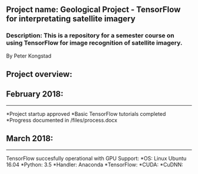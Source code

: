 ## Project name: Geological Project - TensorFlow for interpretating satellite imagery

### Description: This is a repository for a semester course on using TensorFlow for image recognition of satellite imagery.

By Peter Kongstad

## Project overview:

## February 2018:
----------------------------------------------------
*Project startup approved
*Basic TensorFlow tutorials completed
*Progress documented in /files/process.docx


## March 2018:
----------------------------------------------------
TensorFlow succesfully operational with GPU Support:
*OS: Linux Ubuntu 16.04
*Python: 3.5
*Handler: Anaconda
*TensorFlow:
*CUDA: 
*CuDNN:


